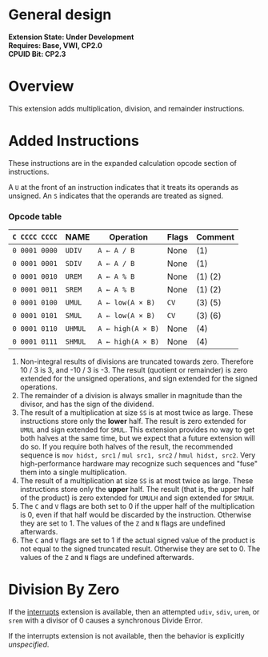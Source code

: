 # General design

**Extension State: Under Development**  
**Requires: Base, VWI, CP2.0**  
**CPUID Bit: CP2.3**

# Overview

This extension adds multiplication, division, and remainder instructions. 

# Added Instructions

These instructions are in the expanded calculation opcode section of instructions.

A `U` at the front of an instruction indicates that it treats its operands as unsigned.
An `S` indicates that the operands are treated as signed.

### Opcode table

| `C CCCC CCCC` | NAME     | Operation                                  | Flags  | Comment |
|---------------|----------|--------------------------------------------|--------|---------|
| `0 0001 0000` | `UDIV`   | `A ← A / B`                                | None   | (1)     |
| `0 0001 0001` | `SDIV`   | `A ← A / B`                                | None   | (1)     |
| `0 0001 0010` | `UREM`   | `A ← A % B`                                | None   | (1) (2) |
| `0 0001 0011` | `SREM`   | `A ← A % B`                                | None   | (1) (2) |
| `0 0001 0100` | `UMUL`   | `A ← low(A × B)`                           | `CV`   | (3) (5) |
| `0 0001 0101` | `SMUL`   | `A ← low(A × B)`                           | `CV`   | (3) (6) |                                          
| `0 0001 0110` | `UHMUL`  | `A ← high(A × B)`                          | None   | (4)     |
| `0 0001 0111` | `SHMUL`  | `A ← high(A × B)`                          | None   | (4)     |                                          

1) Non-integral results of divisions are truncated towards zero. Therefore 10 / 3 is 3,
    and -10 / 3 is -3. The result (quotient or remainder) is zero extended for the unsigned
    operations, and sign extended for the signed operations.
2) The remainder of a division is always smaller in magnitude than
    the divisor, and has the sign of the dividend.
3) The result of a multiplication at size `SS` is at most twice as large.
    These instructions store only the **lower** half.
    The result is zero extended for `UMUL` and sign extended for `SMUL`.
    This extension provides no way to get both halves at the same time,
    but we expect that a future extension will do so.
    If you require both halves of the result, the recommended sequence is
    `mov hidst, src1` / `mul src1, src2` / `hmul hidst, src2`.
    Very high-performance hardware may recognize such sequences and
    "fuse" them into a single multiplication.
4) The result of a multiplication at size `SS` is at most twice as large.
    These instructions store only the **upper** half.
    The result (that is, the upper half of the product) is zero extended for `UMULH` and sign
    extended for `SMULH`.
5) The `C` and `V` flags are both set to 0 if the upper half of the multiplication is 0,
    even if that half would be discarded by the instruction. Otherwise they are set to 1.
    The values of the `Z` and `N` flags are undefined afterwards.
6) The `C` and `V` flags are set to 1 if the actual signed value of the product is not equal
    to the signed truncated result. Otherwise they are set to 0.
    The values of the `Z` and `N` flags are undefined afterwards.

# Division By Zero

If the [interrupts](../interrupts/README.md) extension is available, then an attempted
`udiv`, `sdiv`, `urem`, or `srem` with a divisor of 0 causes a synchronous Divide Error.

If the interrupts extension is not available, then the behavior is explicitly _unspecified_.
